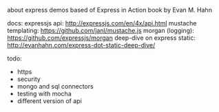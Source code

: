 about
express demos based of Express in Action book by Evan M. Hahn 

docs:
expressjs api: http://expressjs.com/en/4x/api.html
mustache templating: https://github.com/janl/mustache.js
morgan (logging): https://github.com/expressjs/morgan
deep-dive on express static: http://evanhahn.com/express-dot-static-deep-dive/

todo:
- https
- security
- mongo and sql connectors
- testing with mocha
- different version of api